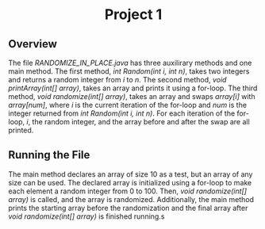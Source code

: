 # <div align="center">**Project 1**</div>
## **Overview**
The file *RANDOMIZE_IN_PLACE.java* has three auxilirary methods and one main method. The first method, *int Random(int i, int n)*, takes two integers and returns a random integer from *i* to *n*. The second method, *void printArray(int[] array)*, takes an array and prints it using a for-loop. The third method, *void randomize(int[] array)*, takes an array and swaps *array[i]* with *array[num]*, where *i* is the current iteration of the for-loop and *num* is the integer returned from *int Random(int i, int n)*. For each iteration of the for-loop, *i*, the random integer, and the array before and after the swap are all printed.
## **Running the File**
The main method declares an array of size 10 as a test, but an array of any size can be used. The declared array is initialized using a for-loop to make each element a random integer from 0 to 100. Then, *void randomize(int[] array)* is called, and the array is randomized. Additionally, the main method prints the starting array before the randomization and the final array after *void randomize(int[] array)* is finished running.s